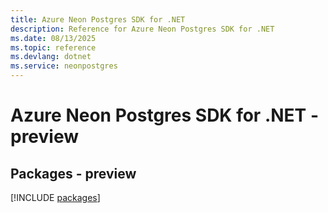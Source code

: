```yaml
---
title: Azure Neon Postgres SDK for .NET
description: Reference for Azure Neon Postgres SDK for .NET
ms.date: 08/13/2025
ms.topic: reference
ms.devlang: dotnet
ms.service: neonpostgres
---
```

# Azure Neon Postgres SDK for .NET - preview
## Packages - preview
[!INCLUDE [packages](neon-postgres-index.md)]